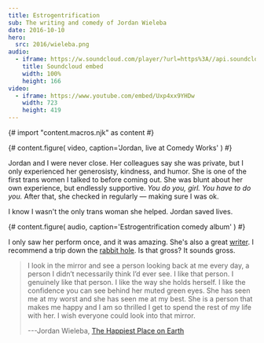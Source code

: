 ```yaml
---
title: Estrogentrification
sub: The writing and comedy of Jordan Wieleba
date: 2016-10-10
hero:
  src: 2016/wieleba.png
audio:
  - iframe: https://w.soundcloud.com/player/?url=https%3A//api.soundcloud.com/tracks/219256111&amp;color=ff5500&amp;auto_play=false&amp;hide_related=false&amp;show_comments=true&amp;show_user=true&amp;show_reposts=false
    title: Soundcloud embed
    width: 100%
    height: 166
video:
  - iframe: https://www.youtube.com/embed/Uxp4xx9YHDw
    width: 723
    height: 419
---
```


{# import "content.macros.njk" as content #}

{# content.figure(
  video,
  caption='Jordan, live at Comedy Works'
) #}

Jordan and I were never close.
Her colleagues say she was private,
but I only experienced her generosisty,
kindness, and humor.
She is one of the first trans women I talked to
before coming out.
She was blunt about her own experience,
but endlessly supportive.
*You do you, girl. You have to do you.*
After that, she checked in regularly —
making sure I was ok.

I know I wasn't the only trans woman she helped.
Jordan saved lives.

{# content.figure(
  audio,
  caption='Estrogentrification comedy album'
) #}

I only saw her perform once,
and it was amazing.
She's also a great [writer][writer].
I recommend a trip down the [rabbit hole][hole].
Is that gross?
It sounds gross.

[writer]: https://web.archive.org/web/20160317185330/https://harlot.media/articles/1385/on-the-joys-of-cis-people-telling-me-how-well-i-pass
[hole]: https://web.archive.org/web/20161125111837/http://wieleblog.tumblr.com/

> I look in the mirror
> and see a person looking back at me every day,
> a person I didn’t necessarily think I’d ever see.
> I like that person.
> I genuinely like that person.
> I like the way she holds herself.
> I like the confidence you can see
> behind her muted green eyes.
> She has seen me at my worst
> and she has seen me at my best.
> She is a person that makes me happy
> and I am so thrilled I get to spend
> the rest of my life with her.
> I wish everyone could look into that mirror.
>
> ---Jordan Wieleba, [The Happiest Place on Earth][happy]

[happy]: https://web.archive.org/web/20161021060932/http://wieleblog.tumblr.com/post/145865299161/the-happiest-place-on-earth
